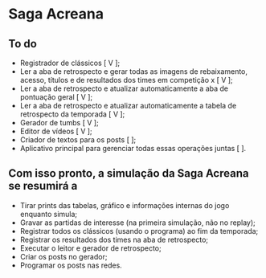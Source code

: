 # Saga Acreana

## To do

* Registrador de clássicos [ V ];
* Ler a aba de retrospecto e gerar todas as imagens de rebaixamento, acesso, títulos e de resultados dos times em competição x [ V ];
* Ler a aba de retrospecto e atualizar automaticamente a aba de pontuação geral [ V ];
* Ler a aba de retrospecto e atualizar automaticamente a tabela de retrospecto da temporada [ V ];
* Gerador de tumbs [ V ];
* Editor de vídeos [ V ];
* Criador de textos para os posts [  ];
* Aplicativo principal para gerenciar todas essas operações juntas [  ].

## Com isso pronto, a simulação da Saga Acreana se resumirá a

* Tirar prints das tabelas, gráfico e informações internas do jogo enquanto simula;
* Gravar as partidas de interesse (na primeira simulação, não no replay);
* Registrar todos os clássicos (usando o programa) ao fim da temporada;
* Registrar os resultados dos times na aba de retrospecto;
* Executar o leitor e gerador de retrospecto;
* Criar os posts no gerador;
* Programar os posts nas redes.
